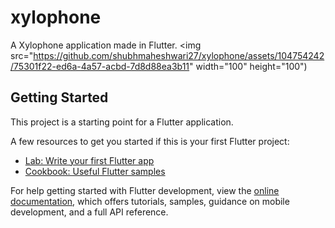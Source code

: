 # xylophone

A Xylophone application made in Flutter.
<img src="https://github.com/shubhmaheshwari27/xylophone/assets/104754242/75301f22-ed6a-4a57-acbd-7d8d88ea3b11" width="100" height="100")

## Getting Started

This project is a starting point for a Flutter application.

A few resources to get you started if this is your first Flutter project:

- [Lab: Write your first Flutter app](https://docs.flutter.dev/get-started/codelab)
- [Cookbook: Useful Flutter samples](https://docs.flutter.dev/cookbook)

For help getting started with Flutter development, view the
[online documentation](https://docs.flutter.dev/), which offers tutorials,
samples, guidance on mobile development, and a full API reference.
